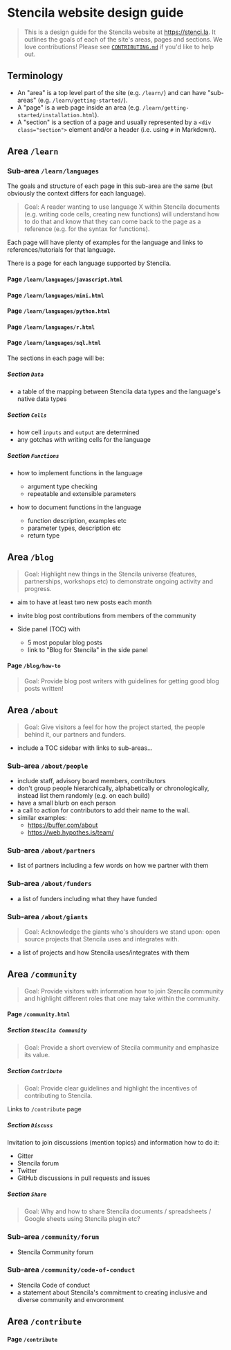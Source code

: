 # Stencila website design guide

> This is a design guide for the Stencila website at https://stenci.la.
It outlines the goals of each of the site's areas, pages and sections.
We love contributions! Please see [`CONTRIBUTING.md`](CONTRIBUTING.md) if you'd
like to help out.



## Terminology

- An "area" is a top level part of the site (e.g. `/learn/`) and can have "sub-areas" (e.g. `/learn/getting-started/`).
- A "page" is a web page inside an area (e.g. `/learn/getting-started/installation.html`).
- A "section" is a section of a page and usually represented by a `<div class="section">` element and/or a header (i.e. using `#` in Markdown).



## Area `/learn`

### Sub-area `/learn/languages`

The goals and structure of each page in this sub-area are the same (but obviously the context differs for each language).

> Goal: A reader wanting to use language X within Stencila documents (e.g. writing code cells, creating new functions) will understand how to do that and know that they can come back to the page as a reference (e.g. for the syntax for functions).

Each page will have plenty of examples for the language and links to references/tutorials for that language.

There is a page for each language supported by Stencila.

#### Page `/learn/languages/javascript.html`
#### Page `/learn/languages/mini.html`
#### Page `/learn/languages/python.html`
#### Page `/learn/languages/r.html`
#### Page `/learn/languages/sql.html`

The sections in each page will be:

##### Section `Data`

- a table of the mapping between Stencila data types and the language's native data types

##### Section `Cells`

- how cell `inputs` and `output` are determined
- any gotchas with writing cells for the language

##### Section `Functions`

- how to implement functions in the language
	- argument type checking
	- repeatable and extensible parameters

- how to document functions in the language
	- function description, examples etc
	- parameter types, description etc
	- return type



## Area `/blog`

> Goal: Highlight new things in the Stencila universe (features, partnerships, workshops etc) to demonstrate ongoing activity and progress.

- aim to have at least two new posts each month
- invite blog post contributions from members of the community

- Side panel (TOC) with
  - 5 most popular blog posts
  - link to "Blog for Stencila" in the side panel

#### Page `/blog/how-to`

> Goal: Provide blog post writers with guidelines for getting good blog posts written!



## Area `/about`

> Goal: Give visitors a feel for how the project started, the people behind it, our partners and funders.

- include a TOC sidebar with links to sub-areas...

### Sub-area `/about/people`

- include staff, advisory board members, contributors
- don't group people hierarchically, alphabetically or chronologically, instead list them randomly (e.g. on each build)
- have a small blurb on each person
- a call to action for contributors to add their name to the wall.
- similar examples:
	- https://buffer.com/about
	- https://web.hypothes.is/team/

### Sub-area `/about/partners`

- list of partners including a few words on how we partner with them

### Sub-area `/about/funders`

- a list of funders including what they have funded

### Sub-area `/about/giants`

> Goal: Acknowledge the giants who's shoulders we stand upon: open source projects that Stencila uses and integrates with.

- a list of projects and how Stencila uses/integrates with them



## Area `/community`

> Goal: Provide visitors with information how to join Stencila community and highlight different roles that one may take within the community.

#### Page `/community.html`

##### Section `Stencila Community`

> Goal: Provide a short overview of Stecila community and emphasize its value.

##### Section `Contribute`

> Goal: Provide clear guidelines and highlight the incentives of contributing to Stencila.

Links to `/contribute` page

##### Section `Discuss`

Invitation to join discussions (mention topics) and information how to do it:
- Gitter
- Stencila forum
- Twitter
- GitHub discussions in pull requests and issues

##### Section `Share`

> Goal: Why and how to share Stencila documents / spreadsheets / Google sheets using Stencila plugin etc?

### Sub-area `/community/forum`

-  Stencila Community forum

### Sub-area `/community/code-of-conduct`

- Stencila Code of conduct
- a statement about Stencila's commitment to creating inclusive and diverse community and envoronment


## Area `/contribute`

#### Page `/contribute`

